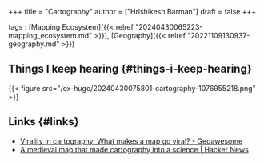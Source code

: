 +++
title = "Cartography"
author = ["Hrishikesh Barman"]
draft = false
+++

tags
: [Mapping Ecosystem]({{< relref "20240430065223-mapping_ecosystem.md" >}}), [Geography]({{< relref "20221109130937-geography.md" >}})


## Things I keep hearing {#things-i-keep-hearing}

{{< figure src="/ox-hugo/20240430075801-cartography-1076955218.png" >}}


## Links {#links}

-   [Virality in cartography: What makes a map go viral? - Geoawesome](https://geoawesome.com/viral-cartography-what-makes-map-go-viral/)
-   [A medieval map that made cartography into a science | Hacker News](https://news.ycombinator.com/item?id=38671224)
